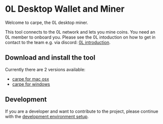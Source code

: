 # 0L Desktop Wallet and Miner

Welcome to carpe, the 0L desktop miner.

This tool connects to the 0L network and lets you mine coins. You need an 0L member to onboard you. Please see the 0L intoduction on how to get in contact to the team e.g. via discord: [0L introduction](https://github.com/OLSF/libra#readme).

## Download and install the tool

Currently there are 2 versions available:

- [carpe for mac osx](docs/start-carpe-mac.md)
- [carpe for windows](docs/start-carpe-windows.md)

## Development

If you are a developer and want to contribute to the project, please continue with the [development environment setup](devs/get-started.md).



